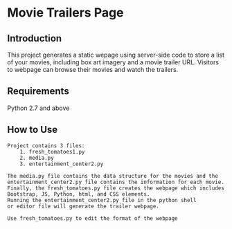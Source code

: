 # Movie Trailers Page

## Introduction

This project generates a static wepage using server-side code to store a list of your movies, including box art imagery and a movie trailer URL. Visitors to webpage can browse their movies and watch the trailers.

## Requirements

Python 2.7 and above

## How to Use

    Project contains 3 files:
    	1. fresh_tomatoes1.py 
    	2. media.py
    	3. entertainment_center2.py

    The media.py file contains the data structure for the movies and the 
    entertainment_center2.py file contains the information for each movie. 
    Finally, the fresh_tomatoes.py file creates the webpage which includes
    Bootstrap, JS, Python, html, and CSS elements. 
    Running the entertainment_center2.py file in the python shell 
    or editor file will generate the trailer webpage. 

    Use fresh_tomatoes.py to edit the format of the webpage


    
